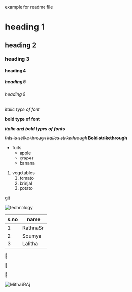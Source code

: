 example for readme file
# heading 1
## heading 2
### heading 3
#### heading 4
##### heading 5
###### heading 6

*italic type of font*

**bold type of font**

***italic and bold types of fonts***

~~this is strike through~~
~~*italics strikethrough*~~
~~**Bold strikethrough**~~

* fuits
  * apple
  * grapes
  * banana
1. vegetables 
   1. tomato
   2. brinjal
   3. potato

[git](https://github.com/)

![technology](https://assets.thehansindia.com/h-upload/2021/07/31/1600x960_1092805-tech.jpg)

s.no|name
----|----
1|RathnaSri
2|Soumya
3|Lalitha

:purple_heart:

:speak_no_evil:

:monkey:

![MithaliRAj](https://hindi.cdn.zeenews.com/hindi/sites/default/files/Mithali-raj-bCCi.jpg#gh-dark-mode-only)


